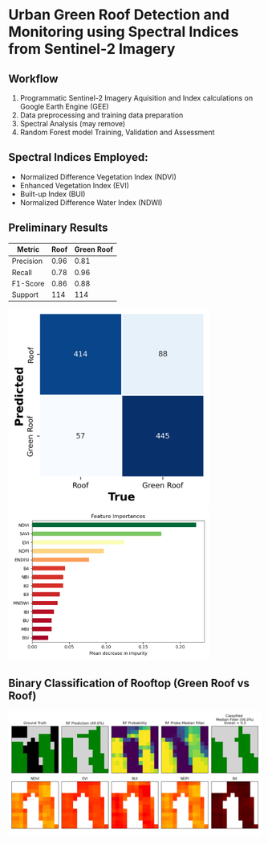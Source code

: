 # Urban Green Roof Detection and Monitoring using Spectral Indices from Sentinel-2 Imagery


## Workflow

1. Programmatic Sentinel-2 Imagery Aquisition and Index calculations on Google Earth Engine (GEE)
2. Data preprocessing and training data preparation
3. Spectral Analysis (may remove)
4. Random Forest model Training, Validation and Assessment


## Spectral Indices Employed:
- Normalized Difference Vegetation Index (NDVI)
- Enhanced Vegetation Index (EVI)
- Built-up Index (BUI)
- Normalized Difference Water Index (NDWI)


## Preliminary Results

| Metric     | Roof  | Green Roof |
|------------|-------|------------|
| Precision  | 0.96  | 0.81       |
| Recall     | 0.78  | 0.96       |
| F1-Score   | 0.86  | 0.88       |
| Support    | 114   | 114        |

<img src="figures/cm.png" alt="drawing" width="400"/>
<img src="figures/fi.png" alt="drawing" width="400"/>


## Binary Classification of Rooftop (Green Roof vs Roof)
![alt-text](figures/roof_classification.png)

